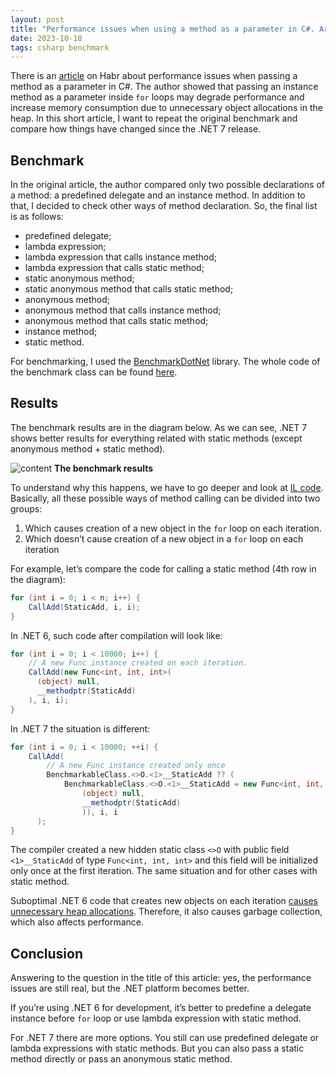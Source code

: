```yaml
---
layout: post
title: "Performance issues when using a method as a parameter in C#. Are they real?"
date: 2023-10-18
tags: csharp benchmark
---
```


There is an [article](https://habr.com/ru/companies/skbkontur/articles/721822/) on Habr about performance issues when passing a method as a parameter in C#. The author showed that passing an instance method as a parameter inside `for` loops may degrade performance and increase memory consumption due to unnecessary object allocations in the heap. In this short article, I want to repeat the original benchmark and compare how things have changed since the .NET 7 release.

## Benchmark

In the original article, the author compared only two possible declarations of a method: a predefined delegate and an instance method. In addition to that, I decided to check other ways of method declaration. So, the final list is as follows:

* predefined delegate;
* lambda expression;
* lambda expression that calls instance method;
* lambda expression that calls static method;
* static anonymous method;
* static anonymous method that calls static method;
* anonymous method;
* anonymous method that calls instance method;
* anonymous method that calls static method;
* instance method;
* static method.

For benchmarking, I used the [BenchmarkDotNet](https://github.com/dotnet/BenchmarkDotNet) library. The whole code of the benchmark class can be found [here](https://gitlab.com/alexeyfv/method-as-parameter).

## Results

The benchmark results are in the diagram below. As we can see, .NET 7 shows better results for everything related with static methods (except anonymous method + static method).

<img src="{{site.baseurl}}/assets/2023/10/2023-10-18-method-as-a-parameter/image.png" alt="content">
<strong>The benchmark results</strong>

To understand why this happens, we have to go deeper and look at [IL code](https://sharplab.io/#gist:ecc53add5167ad4f90126c4dabbbace3). Basically, all these possible ways of method calling can be divided into two groups:

1. Which causes creation of a new object in the `for` loop on each iteration.
2. Which doesn’t cause creation of a new object in a `for` loop on each iteration

For example, let’s compare the code for calling a static method (4th row in the diagram):

``` cs
for (int i = 0; i < n; i++) {
    CallAdd(StaticAdd, i, i);
}
```

In .NET 6, such code after compilation will look like:

``` cs
for (int i = 0; i < 10000; i++) {
    // A new Func instance created on each iteration.
    CallAdd(new Func<int, int, int>(
      (object) null, 
      __methodptr(StaticAdd)
    ), i, i);
}
```

In .NET 7 the situation is different:

``` cs
for (int i = 0; i < 10000; ++i) {
    CallAdd(
        // A new Func instance created only once
        BenchmarkableClass.<>O.<1>__StaticAdd ?? (
            BenchmarkableClass.<>O.<1>__StaticAdd = new Func<int, int, int>(
                (object) null, 
                __methodptr(StaticAdd)
                )), i, i
      );
}
```

The compiler created a new hidden static class `<>O` with public field `<1>__StaticAdd` of type `Func<int, int, int>` and this field will be initialized only once at the first iteration. The same situation and for other cases with static method.

Suboptimal .NET 6 code that creates new objects on each iteration [causes unnecessary heap allocations](https://gitlab.com/alexeyfv/method-as-parameter/-/blob/main/BenchmarkDotNet.Artifacts/BenchmarkableClass-20231018-082910.log#L2075). Therefore, it also causes garbage collection, which also affects performance.

## Conclusion

Answering to the question in the title of this article: yes, the performance issues are still real, but the .NET platform becomes better.

If you’re using .NET 6 for development, it’s better to predefine a delegate instance before `for` loop or use lambda expression with static method.

For .NET 7 there are more options. You still can use predefined delegate or lambda expressions with static methods. But you can also pass a static method directly or pass an anonymous static method.
